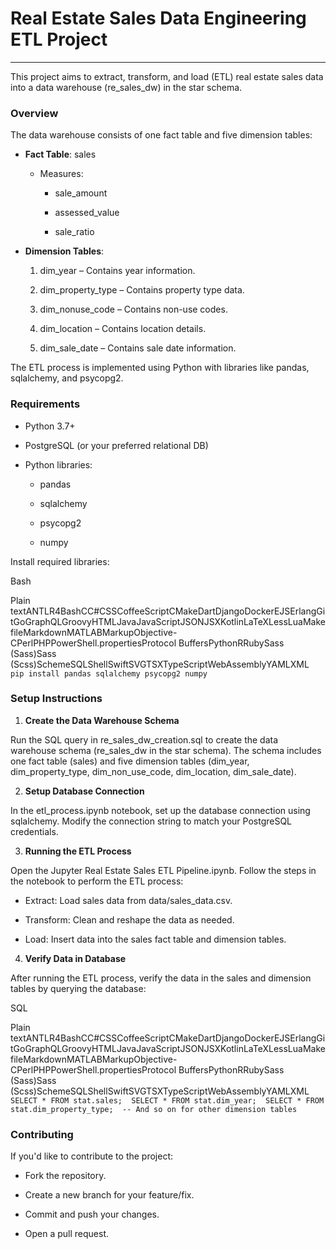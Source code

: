 # Real Estate Sales Data Engineering ETL Project
----------------------------------------------

This project aims to extract, transform, and load (ETL) real estate sales data into a data warehouse (re\_sales\_dw) in the star schema.

### Overview

The data warehouse consists of one fact table and five dimension tables:

*   **Fact Table**: sales
    
    *   Measures:
        
        *   sale\_amount
            
        *   assessed\_value
            
        *   sale\_ratio
            
*   **Dimension Tables**:
    
    1.  dim\_year – Contains year information.
        
    2.  dim\_property\_type – Contains property type data.
        
    3.  dim\_nonuse\_code – Contains non-use codes.
        
    4.  dim\_location – Contains location details.
        
    5.  dim\_sale\_date – Contains sale date information.
        

The ETL process is implemented using Python with libraries like pandas, sqlalchemy, and psycopg2.

### Requirements

*   Python 3.7+
    
*   PostgreSQL (or your preferred relational DB)
    
*   Python libraries:
    
    *   pandas
        
    *   sqlalchemy
        
    *   psycopg2
        
    *   numpy
        

Install required libraries:

Bash

Plain textANTLR4BashCC#CSSCoffeeScriptCMakeDartDjangoDockerEJSErlangGitGoGraphQLGroovyHTMLJavaJavaScriptJSONJSXKotlinLaTeXLessLuaMakefileMarkdownMATLABMarkupObjective-CPerlPHPPowerShell.propertiesProtocol BuffersPythonRRubySass (Sass)Sass (Scss)SchemeSQLShellSwiftSVGTSXTypeScriptWebAssemblyYAMLXML`   pip install pandas sqlalchemy psycopg2 numpy   `

### Setup Instructions

1.  **Create the Data Warehouse Schema**
    

Run the SQL query in re_sales_dw_creation.sql to create the data warehouse schema (re\_sales\_dw in the star schema). The schema includes one fact table (sales) and five dimension tables (dim\_year, dim\_property\_type, dim\_non\_use\_code, dim\_location, dim\_sale\_date).

2.  **Setup Database Connection**
    

In the etl\_process.ipynb notebook, set up the database connection using sqlalchemy. Modify the connection string to match your PostgreSQL credentials.

3.  **Running the ETL Process**
    

Open the Jupyter Real Estate Sales ETL Pipeline.ipynb. Follow the steps in the notebook to perform the ETL process:

*   Extract: Load sales data from data/sales\_data.csv.
    
*   Transform: Clean and reshape the data as needed.
    
*   Load: Insert data into the sales fact table and dimension tables.
    

4.  **Verify Data in Database**
    

After running the ETL process, verify the data in the sales and dimension tables by querying the database:

SQL

Plain textANTLR4BashCC#CSSCoffeeScriptCMakeDartDjangoDockerEJSErlangGitGoGraphQLGroovyHTMLJavaJavaScriptJSONJSXKotlinLaTeXLessLuaMakefileMarkdownMATLABMarkupObjective-CPerlPHPPowerShell.propertiesProtocol BuffersPythonRRubySass (Sass)Sass (Scss)SchemeSQLShellSwiftSVGTSXTypeScriptWebAssemblyYAMLXML`   SELECT * FROM stat.sales;  SELECT * FROM stat.dim_year;  SELECT * FROM stat.dim_property_type;  -- And so on for other dimension tables   `

### Contributing

If you'd like to contribute to the project:

*   Fork the repository.
    
*   Create a new branch for your feature/fix.
    
*   Commit and push your changes.
    
*   Open a pull request.

